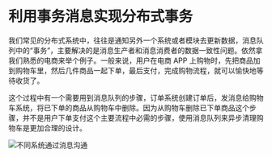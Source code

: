 # 利用事务消息实现分布式事务

我们常见的分布式系统中，往往是通知另外一个系统或者模块去更新数据，消息队列中的“事务”，主要解决的是消息生产者和消息消费者的数据一致性问题。依然拿我们熟悉的电商来举个例子。一般来说，用户在电商 APP 上购物时，先把商品加到购物车里，然后几件商品一起下单，最后支付，完成购物流程，就可以愉快地等待收货了。

这个过程中有一个需要用到消息队列的步骤，订单系统创建订单后，发消息给购物车系统，将已下单的商品从购物车中删除。因为从购物车删除已下单商品这个步骤，并不是用户下单支付这个主要流程中必需的步骤，使用消息队列来异步清理购物车是更加合理的设计。

![不同系统通过消息沟通](https://pic.imgdb.cn/item/60856d05d1a9ae528f0134b1.jpg)

